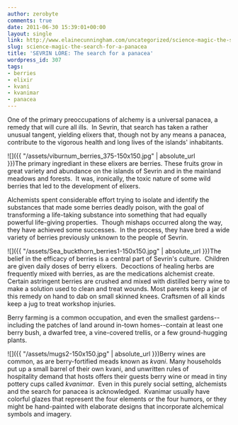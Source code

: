```yaml
---
author: zerobyte
comments: true
date: 2011-06-30 15:39:01+00:00
layout: single
link: http://www.elainecunningham.com/uncategorized/science-magic-the-search-for-a-panacea/
slug: science-magic-the-search-for-a-panacea
title: 'SEVRIN LORE: The search for a panacea'
wordpress_id: 307
tags:
- berries
- elixir
- kvani
- kvanimar
- panacea
---
```


One of the primary preoccupations of alchemy is a universal panacea, a remedy that will cure all ills.  In Sevrin, that search has taken a rather unusual tangent, yielding elixers that, though not by any means a panacea, contribute to the vigorous health and long lives of the islands' inhabitants.

![]({{ "/assets/viburnum_berries_375-150x150.jpg" | absolute_url }})The primary ingrediant in these elixers are berries. These fruits grow in great variety and abundance on the islands of Sevrin and in the mainland meadows and forests.  It was, ironically, the toxic nature of some wild berries that led to the development of elixers.

Alchemists spent considerable effort trying to isolate and identify the substances that made some berries deadly poison, with the goal of transforming a life-taking substance into something that had equally powerful life-giving properties.  Though mishaps occurred along the way, they have achieved some successes.  In the process, they have bred a wide variety of berries previously unknown to the people of Sevrin.

![]({{ "/assets/Sea_buckthorn_berries1-150x150.jpg" | absolute_url }})The belief in the efficacy of berries is a central part of Sevrin's culture.  Children are given daily doses of berry elixers.  Decoctions of healing herbs are frequently mixed with berries, as are the medications alchemist create.  Certain astringent berries are crushed and mixed with distilled berry wine to make a solution used to clean and treat wounds. Most parents keep a jar of this remedy on hand to dab on small skinned knees. Craftsmen of all kinds keep a jug to treat workshop injuries.

Berry farming is a common occupation, and even the smallest gardens--including the patches of land around in-town homes--contain at least one berry bush, a dwarfed tree, a vine-covered trellis, or a few ground-hugging plants.

![]({{ "/assets/mugs2-150x150.jpg" | absolute_url }})Berry wines are common, as are berry-fortified meads known as _kvani_. Many households put up a small barrel of their own kvani, and unwritten rules of hospitality demand that hosts offers their guests berry wine or mead in tiny pottery cups called _kvanimar_.  Even in this purely social setting, alchemists and the search for panacea is acknowledged.  Kvanimar usually have colorful glazes that represent the four elements or the four humors, or they might be hand-painted with elaborate designs that incorporate alchemical symbols and imagery.
